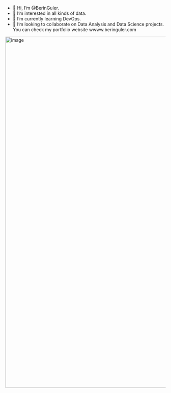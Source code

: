 - 👋 Hi, I’m @BerinGuler.
- 👀 I’m interested in all kinds of data.
- 🌱 I’m currently learning DevOps.
- 💞️ I’m looking to collaborate on Data Analysis and Data Science projects. You can check my portfolio website wwww.beringuler.com


<img width="1099" alt="image" src="https://user-images.githubusercontent.com/44702493/209530737-01dd6a49-8ba8-471f-a3df-662141c5bcf8.png">

